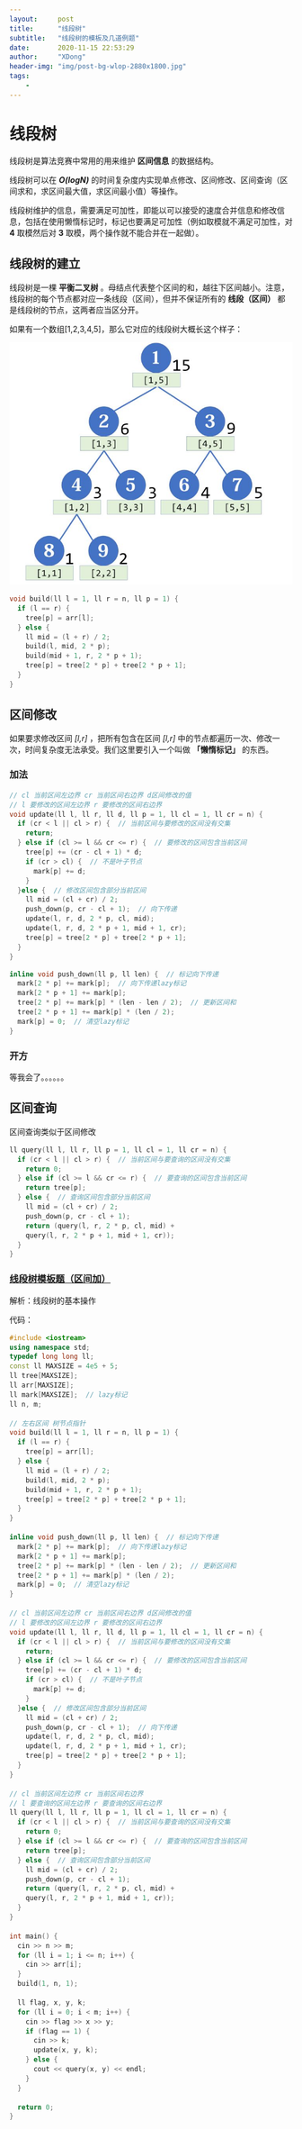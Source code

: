 ```yaml
---
layout:     post
title:      "线段树"
subtitle:   "线段树的模板及几道例题"
date:       2020-11-15 22:53:29
author:     "XDong"
header-img: "img/post-bg-wlop-2880x1800.jpg"
tags:
    - 
---
```



# 线段树

线段树是算法竞赛中常用的用来维护 **区间信息** 的数据结构。

线段树可以在 ***O(logN)*** 的时间复杂度内实现单点修改、区间修改、区间查询（区间求和，求区间最大值，求区间最小值）等操作。

线段树维护的信息，需要满足可加性，即能以可以接受的速度合并信息和修改信息，包括在使用懒惰标记时，标记也要满足可加性（例如取模就不满足可加性，对 **4** 取模然后对 **3** 取模，两个操作就不能合并在一起做）。

## 线段树的建立

线段树是一棵 **平衡二叉树** 。母结点代表整个区间的和，越往下区间越小。注意，线段树的每个节点都对应一条线段（区间），但并不保证所有的 **线段（区间）** 都是线段树的节点，这两者应当区分开。

如果有一个数组[1,2,3,4,5]，那么它对应的线段树大概长这个样子：

![线段树的建立](/img/algorithms/segment-tree-1.jpg)

```cpp
void build(ll l = 1, ll r = n, ll p = 1) {
  if (l == r) {
    tree[p] = arr[l];
  } else {
    ll mid = (l + r) / 2;
    build(l, mid, 2 * p);
    build(mid + 1, r, 2 * p + 1);
    tree[p] = tree[2 * p] + tree[2 * p + 1];
  }
}
```

## 区间修改

如果要求修改区间  *[l,r]* ，把所有包含在区间 *[l,r]* 中的节点都遍历一次、修改一次，时间复杂度无法承受。我们这里要引入一个叫做 **「懒惰标记」** 的东西。

### 加法

```cpp
// cl 当前区间左边界 cr 当前区间右边界 d区间修改的值
// l 要修改的区间左边界 r 要修改的区间右边界
void update(ll l, ll r, ll d, ll p = 1, ll cl = 1, ll cr = n) {
  if (cr < l || cl > r) {  // 当前区间与要修改的区间没有交集
    return;
  } else if (cl >= l && cr <= r) {  // 要修改的区间包含当前区间
    tree[p] += (cr - cl + 1) * d;
    if (cr > cl) {  // 不是叶子节点
      mark[p] += d;
    }
  }else {  // 修改区间包含部分当前区间
    ll mid = (cl + cr) / 2;
    push_down(p, cr - cl + 1);  // 向下传递
    update(l, r, d, 2 * p, cl, mid);
    update(l, r, d, 2 * p + 1, mid + 1, cr);
    tree[p] = tree[2 * p] + tree[2 * p + 1];
  }
}
```

```cpp
inline void push_down(ll p, ll len) {  // 标记向下传递
  mark[2 * p] += mark[p];  // 向下传递lazy标记
  mark[2 * p + 1] += mark[p];  
  tree[2 * p] += mark[p] * (len - len / 2);  // 更新区间和
  tree[2 * p + 1] += mark[p] * (len / 2);
  mark[p] = 0;  // 清空lazy标记
}
```

### 开方

等我会了。。。。。。

## 区间查询

区间查询类似于区间修改

```cpp
ll query(ll l, ll r, ll p = 1, ll cl = 1, ll cr = n) {
  if (cr < l || cl > r) {  // 当前区间与要查询的区间没有交集 
    return 0;
  } else if (cl >= l && cr <= r) {  // 要查询的区间包含当前区间
    return tree[p];
  } else {  // 查询区间包含部分当前区间
    ll mid = (cl + cr) / 2;
    push_down(p, cr - cl + 1);
    return (query(l, r, 2 * p, cl, mid) +
    query(l, r, 2 * p + 1, mid + 1, cr));
  }
}
```

### [线段树模板题（区间加）](https://www.luogu.com.cn/problem/P3372)

解析：线段树的基本操作

代码：

```cpp
#include <iostream>
using namespace std;
typedef long long ll;
const ll MAXSIZE = 4e5 + 5;
ll tree[MAXSIZE];
ll arr[MAXSIZE];
ll mark[MAXSIZE];  // lazy标记
ll n, m;

// 左右区间 树节点指针
void build(ll l = 1, ll r = n, ll p = 1) {
  if (l == r) {
    tree[p] = arr[l];
  } else {
    ll mid = (l + r) / 2;
    build(l, mid, 2 * p);
    build(mid + 1, r, 2 * p + 1);
    tree[p] = tree[2 * p] + tree[2 * p + 1];
  }
}

inline void push_down(ll p, ll len) {  // 标记向下传递
  mark[2 * p] += mark[p];  // 向下传递lazy标记
  mark[2 * p + 1] += mark[p];  
  tree[2 * p] += mark[p] * (len - len / 2);  // 更新区间和
  tree[2 * p + 1] += mark[p] * (len / 2);
  mark[p] = 0;  // 清空lazy标记
}

// cl 当前区间左边界 cr 当前区间右边界 d区间修改的值
// l 要修改的区间左边界 r 要修改的区间右边界
void update(ll l, ll r, ll d, ll p = 1, ll cl = 1, ll cr = n) {
  if (cr < l || cl > r) {  // 当前区间与要修改的区间没有交集
    return;
  } else if (cl >= l && cr <= r) {  // 要修改的区间包含当前区间
    tree[p] += (cr - cl + 1) * d;
    if (cr > cl) {  // 不是叶子节点
      mark[p] += d;
    }
  }else {  // 修改区间包含部分当前区间
    ll mid = (cl + cr) / 2;
    push_down(p, cr - cl + 1);  // 向下传递
    update(l, r, d, 2 * p, cl, mid);
    update(l, r, d, 2 * p + 1, mid + 1, cr);
    tree[p] = tree[2 * p] + tree[2 * p + 1];
  }
}

// cl 当前区间左边界 cr 当前区间右边界
// l 要查询的区间左边界 r 要查询的区间右边界
ll query(ll l, ll r, ll p = 1, ll cl = 1, ll cr = n) {
  if (cr < l || cl > r) {  // 当前区间与要查询的区间没有交集 
    return 0;
  } else if (cl >= l && cr <= r) {  // 要查询的区间包含当前区间
    return tree[p];
  } else {  // 查询区间包含部分当前区间
    ll mid = (cl + cr) / 2;
    push_down(p, cr - cl + 1);
    return (query(l, r, 2 * p, cl, mid) +
    query(l, r, 2 * p + 1, mid + 1, cr));
  }
}

int main() {
  cin >> n >> m;
  for (ll i = 1; i <= n; i++) {
    cin >> arr[i];
  }
  build(1, n, 1);

  ll flag, x, y, k;
  for (ll i = 0; i < m; i++) {
    cin >> flag >> x >> y;
    if (flag == 1) {
      cin >> k;
      update(x, y, k);
    } else {
      cout << query(x, y) << endl;
    }
  }
  
  return 0;
}
```